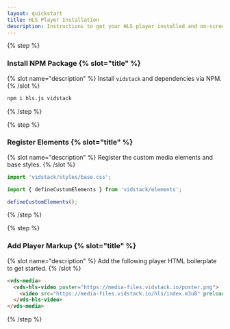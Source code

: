 ```yaml
---
layout: quickstart
title: HLS Player Installation
description: Instructions to get your HLS player installed and on-screen using HTML.
---
```


{% step %}

### Install NPM Package {% slot="title" %}

{% slot name="description" %}
Install `vidstack` and dependencies via NPM.
{% /slot %}

```bash {% copy=true %}
npm i hls.js vidstack
```

{% /step %}

{% step %}

### Register Elements {% slot="title" %}

{% slot name="description" %}
Register the custom media elements and base styles.
{% /slot %}

```js {% copy=true %}
import 'vidstack/styles/base.css';

import { defineCustomElements } from 'vidstack/elements';

defineCustomElements();
```

{% /step %}

{% step %}

### Add Player Markup {% slot="title" %}

{% slot name="description" %}
Add the following player HTML boilerplate to get started.
{% /slot %}

```html {% copy=true %}
<vds-media>
  <vds-hls-video poster="https://media-files.vidstack.io/poster.png">
    <video src="https://media-files.vidstack.io/hls/index.m3u8" preload="none"></video>
  </vds-hls-video>
</vds-media>
```

{% /step %}
